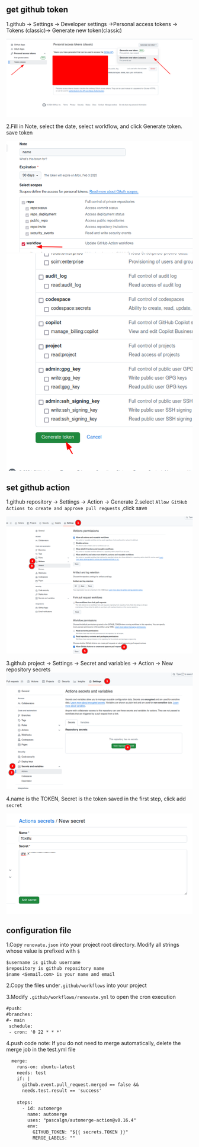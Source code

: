 ## get github token
  1.github -> Settings -> Developer settings ->Personal access tokens -> Tokens (classic)-> Generate new token(classic)

![img.png](image/img.png)
  
  2.Fill in Note, select the date, select workflow, and click Generate token. save token

![img_1.png](image/img_1.png) ![img_2.png](image/img_2.png)



## set github action 
  1.github repository ->  Settings -> Action -> Generate 
  2.select `Allow GitHub Actions to create and approve pull requests` ,click save

![img_3.png](image/img_3.png)


  3.github project ->  Settings -> Secret and variables -> Action -> New repository secrets
![img_4.png](image/img_4.png)

  4.name is the TOKEN, Secret is the token saved in the first step, click add `secret`

![img_5.png](image/img_5.png)



## configuration file
1.Copy `renovate.json` into your project root directory. Modify all strings whose value is prefixed with `$`
  ```
  $username is github username
  $repository is github repository name
  $name <$email.com> is your name and email
  ```
2.Copy the files under`.github/workflows` into your project

3.Modify `.github/workflows/renovate.yml` to open the cron execution
```  
#push:
#branches:
#- main
 schedule:
 - cron: '0 22 * * *'
```
4.push code
note: If you do not need to merge automatically, delete the merge job in the test.yml file
```
  merge:
    runs-on: ubuntu-latest
    needs: test
    if: |
      github.event.pull_request.merged == false &&
      needs.test.result == 'success'

    steps:
      - id: automerge
        name: automerge
        uses: "pascalgn/automerge-action@v0.16.4"
        env:
          GITHUB_TOKEN: "${{ secrets.TOKEN }}"
          MERGE_LABELS: ""
```
